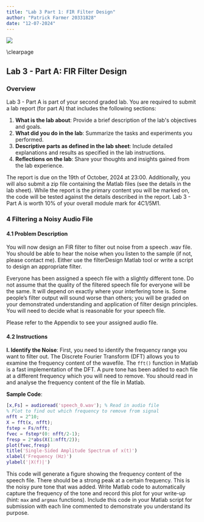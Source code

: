 ```yaml
---
title: "Lab 3 Part 1: FIR Filter Design"
author: "Patrick Farmer 20331828"
date: "12-07-2024"
---
```


![](https://www.tcd.ie/media/tcd/site-assets/images/tcd-logo.png)

\clearpage


## Lab 3 - Part A: FIR Filter Design

### Overview
Lab 3 - Part A is part of your second graded lab. You are required to submit a lab report (for part A) that includes the following sections:
1. **What is the lab about**: Provide a brief description of the lab's objectives and goals.
2. **What did you do in the lab**: Summarize the tasks and experiments you performed.
3. **Descriptive parts as defined in the lab sheet**: Include detailed explanations and results as specified in the lab instructions.
4. **Reflections on the lab**: Share your thoughts and insights gained from the lab experience.

The report is due on the 19th of October, 2024 at 23:00. Additionally, you will also submit a zip file containing the Matlab files (see the details in the lab sheet). While the report is the primary content you will be marked on, the code will be tested against the details described in the report. Lab 3 - Part A is worth 10% of your overall module mark for 4C1/5M1.

### 4 Filtering a Noisy Audio File

#### 4.1 Problem Description
You will now design an FIR filter to filter out noise from a speech .wav file. You should be able to hear the noise when you listen to the sample (if not, please contact me). Either use the filterDesign Matlab tool or write a script to design an appropriate filter.

Everyone has been assigned a speech file with a slightly different tone. Do not assume that the quality of the filtered speech file for everyone will be the same. It will depend on exactly where your interfering tone is. Some people’s filter output will sound worse than others; you will be graded on your demonstrated understanding and application of filter design principles. You will need to decide what is reasonable for your speech file.

Please refer to the Appendix to see your assigned audio file.

#### 4.2 Instructions

**I. Identify the Noise**: First, you need to identify the frequency range you want to filter out. The Discrete Fourier Transform (DFT) allows you to examine the frequency content of the wavefile. The `fft()` function in Matlab is a fast implementation of the DFT. A pure tone has been added to each file at a different frequency which you will need to remove. You should read in and analyse the frequency content of the file in Matlab.

**Sample Code**:
```matlab
[x,Fs] = audioread('speech_0.wav'); % Read in audio file
% Plot to find out which frequency to remove from signal
nfft = 2^10;
X = fft(x, nfft);
fstep = Fs/nfft;
fvec = fstep*(0: nfft/2-1);
fresp = 2*abs(X(1:nfft/2));
plot(fvec,fresp)
title('Single-Sided Amplitude Spectrum of x(t)')
xlabel('Frequency (Hz)')
ylabel('|X(f)|')
```

This code will generate a figure showing the frequency content of the speech file. There should be a strong peak at a certain frequency. This is the noisy pure tone that was added. Write Matlab code to automatically capture the frequency of the tone and record this plot for your write-up (hint: `max` and `argmax` functions). Include this code in your Matlab script for submission with each line commented to demonstrate you understand its purpose.